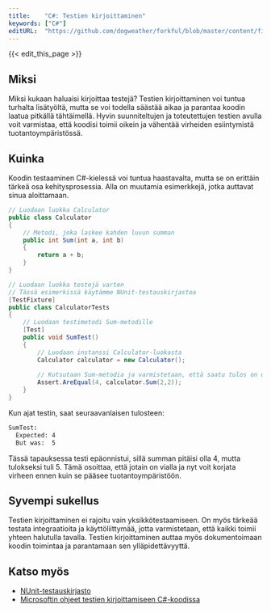 ```yaml
---
title:    "C#: Testien kirjoittaminen"
keywords: ["C#"]
editURL:  "https://github.com/dogweather/forkful/blob/master/content/fi/c-sharp/writing-tests.md"
---
```


{{< edit_this_page >}}

## Miksi
Miksi kukaan haluaisi kirjoittaa testejä? Testien kirjoittaminen voi tuntua turhalta lisätyöltä, mutta se voi todella säästää aikaa ja parantaa koodin laatua pitkällä tähtäimellä. Hyvin suunniteltujen ja toteutettujen testien avulla voit varmistaa, että koodisi toimii oikein ja vähentää virheiden esiintymistä tuotantoympäristössä.

## Kuinka
Koodin testaaminen C#-kielessä voi tuntua haastavalta, mutta se on erittäin tärkeä osa kehitysprosessia. Alla on muutamia esimerkkejä, jotka auttavat sinua aloittamaan.

```C#
// Luodaan luokka Calculator
public class Calculator
{
    // Metodi, joka laskee kahden luvun summan
    public int Sum(int a, int b)
    {
        return a + b;
    }
}

// Luodaan luokka testejä varten
// Tässä esimerkissä käytämme NUnit-testauskirjastoa
[TestFixture]
public class CalculatorTests
{
    // Luodaan testimetodi Sum-metodille
    [Test]
    public void SumTest()
    {
        // Luodaan instanssi Calculator-luokasta
        Calculator calculator = new Calculator();
        
        // Kutsutaan Sum-metodia ja varmistetaan, että saatu tulos on oikea
        Assert.AreEqual(4, calculator.Sum(2,2));
    }
}
```

Kun ajat testin, saat seuraavanlaisen tulosteen:

```bash
SumTest:
  Expected: 4
  But was:  5
```

Tässä tapauksessa testi epäonnistui, sillä summan pitäisi olla 4, mutta tulokseksi tuli 5. Tämä osoittaa, että jotain on vialla ja nyt voit korjata virheen ennen kuin se pääsee tuotantoympäristöön.

## Syvempi sukellus
Testien kirjoittaminen ei rajoitu vain yksikkötestaamiseen. On myös tärkeää testata integraatioita ja käyttöliittymää, jotta varmistetaan, että kaikki toimii yhteen halutulla tavalla. Testien kirjoittaminen auttaa myös dokumentoimaan koodin toimintaa ja parantamaan sen ylläpidettävyyttä.

## Katso myös
- [NUnit-testauskirjasto](https://nunit.org/)
- [Microsoftin ohjeet testien kirjoittamiseen C#-koodissa](https://docs.microsoft.com/en-us/dotnet/core/testing/?tabs=windows)